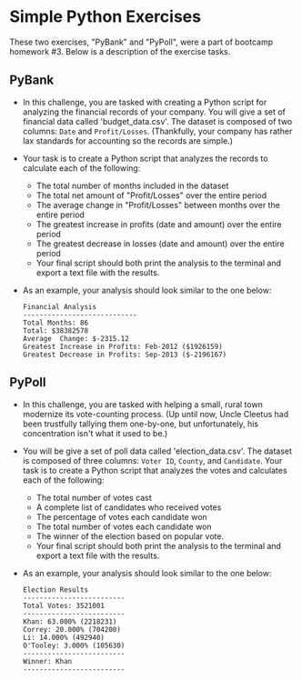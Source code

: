 # Simple Python Exercises
These two exercises, "PyBank" and "PyPoll", were a part of bootcamp homework #3. Below is a description of the exercise tasks.

## PyBank

* In this challenge, you are tasked with creating a Python script for analyzing the financial records of your company. You will give a set of financial data called 'budget_data.csv'. The dataset is composed of two columns: `Date` and `Profit/Losses`. (Thankfully, your company has rather lax standards for accounting so the records are simple.)

* Your task is to create a Python script that analyzes the records to calculate each of the following:
  * The total number of months included in the dataset
  * The total net amount of "Profit/Losses" over the entire period
  * The average change in "Profit/Losses" between months over the entire period
  * The greatest increase in profits (date and amount) over the entire period
  * The greatest decrease in losses (date and amount) over the entire period
  * Your final script should both print the analysis to the terminal and export a text file with the results.

* As an example, your analysis should look similar to the one below:

  ```text
  Financial Analysis
  ----------------------------
  Total Months: 86
  Total: $38382578
  Average  Change: $-2315.12
  Greatest Increase in Profits: Feb-2012 ($1926159)
  Greatest Decrease in Profits: Sep-2013 ($-2196167)
  ```


## PyPoll

* In this challenge, you are tasked with helping a small, rural town modernize its vote-counting process. (Up until now, Uncle Cleetus had been trustfully tallying them one-by-one, but unfortunately, his concentration isn't what it used to be.)

* You will be give a set of poll data called 'election_data.csv'. The dataset is composed of three columns: `Voter ID`, `County`, and `Candidate`. Your task is to create a Python script that analyzes the votes and calculates each of the following:
  * The total number of votes cast
  * A complete list of candidates who received votes
  * The percentage of votes each candidate won
  * The total number of votes each candidate won
  * The winner of the election based on popular vote.
  * Your final script should both print the analysis to the terminal and export a text file with the results.


* As an example, your analysis should look similar to the one below:

  ```text
  Election Results
  -------------------------
  Total Votes: 3521001
  -------------------------
  Khan: 63.000% (2218231)
  Correy: 20.000% (704200)
  Li: 14.000% (492940)
  O'Tooley: 3.000% (105630)
  -------------------------
  Winner: Khan
  -------------------------
  ```
